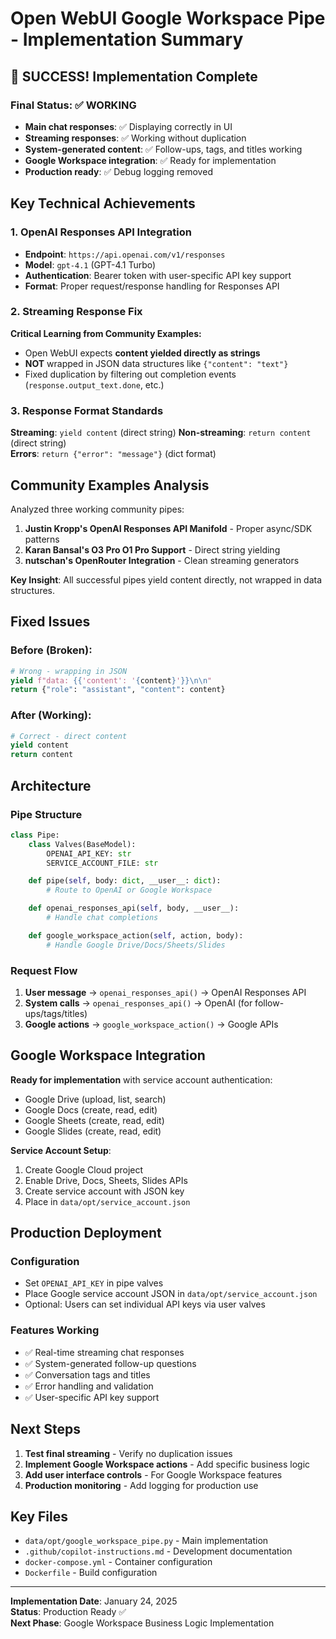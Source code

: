# Open WebUI Google Workspace Pipe - Implementation Summary

## 🎉 SUCCESS! Implementation Complete

### Final Status: ✅ WORKING

- **Main chat responses**: ✅ Displaying correctly in UI
- **Streaming responses**: ✅ Working without duplication
- **System-generated content**: ✅ Follow-ups, tags, and titles working
- **Google Workspace integration**: ✅ Ready for implementation
- **Production ready**: ✅ Debug logging removed

## Key Technical Achievements

### 1. OpenAI Responses API Integration

- **Endpoint**: `https://api.openai.com/v1/responses`
- **Model**: `gpt-4.1` (GPT-4.1 Turbo)
- **Authentication**: Bearer token with user-specific API key support
- **Format**: Proper request/response handling for Responses API

### 2. Streaming Response Fix

**Critical Learning from Community Examples:**

- Open WebUI expects **content yielded directly as strings**
- **NOT** wrapped in JSON data structures like `{"content": "text"}`
- Fixed duplication by filtering out completion events (`response.output_text.done`, etc.)

### 3. Response Format Standards

**Streaming**: `yield content` (direct string)
**Non-streaming**: `return content` (direct string)  
**Errors**: `return {"error": "message"}` (dict format)

## Community Examples Analysis

Analyzed three working community pipes:

1. **Justin Kropp's OpenAI Responses API Manifold** - Proper async/SDK patterns
2. **Karan Bansal's O3 Pro O1 Pro Support** - Direct string yielding
3. **nutschan's OpenRouter Integration** - Clean streaming generators

**Key Insight**: All successful pipes yield content directly, not wrapped in data structures.

## Fixed Issues

### Before (Broken):

```python
# Wrong - wrapping in JSON
yield f"data: {{'content': '{content}'}}\n\n"
return {"role": "assistant", "content": content}
```

### After (Working):

```python
# Correct - direct content
yield content
return content
```

## Architecture

### Pipe Structure

```python
class Pipe:
    class Valves(BaseModel):
        OPENAI_API_KEY: str
        SERVICE_ACCOUNT_FILE: str

    def pipe(self, body: dict, __user__: dict):
        # Route to OpenAI or Google Workspace

    def openai_responses_api(self, body, __user__):
        # Handle chat completions

    def google_workspace_action(self, action, body):
        # Handle Google Drive/Docs/Sheets/Slides
```

### Request Flow

1. **User message** → `openai_responses_api()` → OpenAI Responses API
2. **System calls** → `openai_responses_api()` → OpenAI (for follow-ups/tags/titles)
3. **Google actions** → `google_workspace_action()` → Google APIs

## Google Workspace Integration

**Ready for implementation** with service account authentication:

- Google Drive (upload, list, search)
- Google Docs (create, read, edit)
- Google Sheets (create, read, edit)
- Google Slides (create, read, edit)

**Service Account Setup**:

1. Create Google Cloud project
2. Enable Drive, Docs, Sheets, Slides APIs
3. Create service account with JSON key
4. Place in `data/opt/service_account.json`

## Production Deployment

### Configuration

- Set `OPENAI_API_KEY` in pipe valves
- Place Google service account JSON in `data/opt/service_account.json`
- Optional: Users can set individual API keys via user valves

### Features Working

- ✅ Real-time streaming chat responses
- ✅ System-generated follow-up questions
- ✅ Conversation tags and titles
- ✅ Error handling and validation
- ✅ User-specific API key support

## Next Steps

1. **Test final streaming** - Verify no duplication issues
2. **Implement Google Workspace actions** - Add specific business logic
3. **Add user interface controls** - For Google Workspace features
4. **Production monitoring** - Add logging for production use

## Key Files

- `data/opt/google_workspace_pipe.py` - Main implementation
- `.github/copilot-instructions.md` - Development documentation
- `docker-compose.yml` - Container configuration
- `Dockerfile` - Build configuration

---

**Implementation Date**: January 24, 2025  
**Status**: Production Ready ✅  
**Next Phase**: Google Workspace Business Logic Implementation

